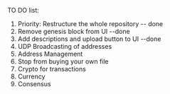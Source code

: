 TO DO list:
1) Priority: Restructure the whole repository -- done
2) Remove genesis block from UI --done
3) Add descriptions and upload button to UI --done
3) UDP Broadcasting of addresses
4) Address Management
5) Stop from buying your own file
6) Crypto for transactions
7) Currency
8) Consensus
